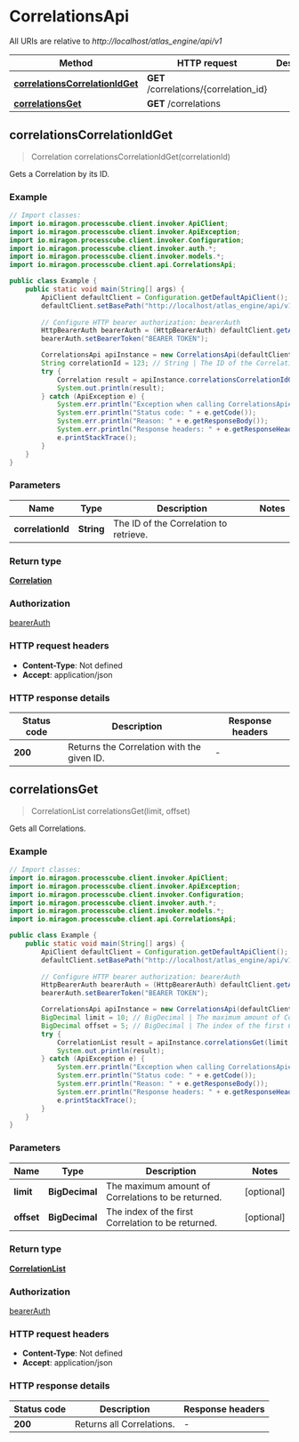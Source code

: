 # CorrelationsApi

All URIs are relative to *http://localhost/atlas_engine/api/v1*

Method | HTTP request | Description
------------- | ------------- | -------------
[**correlationsCorrelationIdGet**](CorrelationsApi.md#correlationsCorrelationIdGet) | **GET** /correlations/{correlation_id} | 
[**correlationsGet**](CorrelationsApi.md#correlationsGet) | **GET** /correlations | 



## correlationsCorrelationIdGet

> Correlation correlationsCorrelationIdGet(correlationId)



Gets a Correlation by its ID.

### Example

```java
// Import classes:
import io.miragon.processcube.client.invoker.ApiClient;
import io.miragon.processcube.client.invoker.ApiException;
import io.miragon.processcube.client.invoker.Configuration;
import io.miragon.processcube.client.invoker.auth.*;
import io.miragon.processcube.client.invoker.models.*;
import io.miragon.processcube.client.api.CorrelationsApi;

public class Example {
    public static void main(String[] args) {
        ApiClient defaultClient = Configuration.getDefaultApiClient();
        defaultClient.setBasePath("http://localhost/atlas_engine/api/v1");
        
        // Configure HTTP bearer authorization: bearerAuth
        HttpBearerAuth bearerAuth = (HttpBearerAuth) defaultClient.getAuthentication("bearerAuth");
        bearerAuth.setBearerToken("BEARER TOKEN");

        CorrelationsApi apiInstance = new CorrelationsApi(defaultClient);
        String correlationId = 123; // String | The ID of the Correlation to retrieve.
        try {
            Correlation result = apiInstance.correlationsCorrelationIdGet(correlationId);
            System.out.println(result);
        } catch (ApiException e) {
            System.err.println("Exception when calling CorrelationsApi#correlationsCorrelationIdGet");
            System.err.println("Status code: " + e.getCode());
            System.err.println("Reason: " + e.getResponseBody());
            System.err.println("Response headers: " + e.getResponseHeaders());
            e.printStackTrace();
        }
    }
}
```

### Parameters


Name | Type | Description  | Notes
------------- | ------------- | ------------- | -------------
 **correlationId** | **String**| The ID of the Correlation to retrieve. |

### Return type

[**Correlation**](Correlation.md)

### Authorization

[bearerAuth](../README.md#bearerAuth)

### HTTP request headers

- **Content-Type**: Not defined
- **Accept**: application/json

### HTTP response details
| Status code | Description | Response headers |
|-------------|-------------|------------------|
| **200** | Returns the Correlation with the given ID. |  -  |


## correlationsGet

> CorrelationList correlationsGet(limit, offset)



Gets all Correlations.

### Example

```java
// Import classes:
import io.miragon.processcube.client.invoker.ApiClient;
import io.miragon.processcube.client.invoker.ApiException;
import io.miragon.processcube.client.invoker.Configuration;
import io.miragon.processcube.client.invoker.auth.*;
import io.miragon.processcube.client.invoker.models.*;
import io.miragon.processcube.client.api.CorrelationsApi;

public class Example {
    public static void main(String[] args) {
        ApiClient defaultClient = Configuration.getDefaultApiClient();
        defaultClient.setBasePath("http://localhost/atlas_engine/api/v1");
        
        // Configure HTTP bearer authorization: bearerAuth
        HttpBearerAuth bearerAuth = (HttpBearerAuth) defaultClient.getAuthentication("bearerAuth");
        bearerAuth.setBearerToken("BEARER TOKEN");

        CorrelationsApi apiInstance = new CorrelationsApi(defaultClient);
        BigDecimal limit = 10; // BigDecimal | The maximum amount of Correlations to be returned.
        BigDecimal offset = 5; // BigDecimal | The index of the first Correlation to be returned.
        try {
            CorrelationList result = apiInstance.correlationsGet(limit, offset);
            System.out.println(result);
        } catch (ApiException e) {
            System.err.println("Exception when calling CorrelationsApi#correlationsGet");
            System.err.println("Status code: " + e.getCode());
            System.err.println("Reason: " + e.getResponseBody());
            System.err.println("Response headers: " + e.getResponseHeaders());
            e.printStackTrace();
        }
    }
}
```

### Parameters


Name | Type | Description  | Notes
------------- | ------------- | ------------- | -------------
 **limit** | **BigDecimal**| The maximum amount of Correlations to be returned. | [optional]
 **offset** | **BigDecimal**| The index of the first Correlation to be returned. | [optional]

### Return type

[**CorrelationList**](CorrelationList.md)

### Authorization

[bearerAuth](../README.md#bearerAuth)

### HTTP request headers

- **Content-Type**: Not defined
- **Accept**: application/json

### HTTP response details
| Status code | Description | Response headers |
|-------------|-------------|------------------|
| **200** | Returns all Correlations. |  -  |

